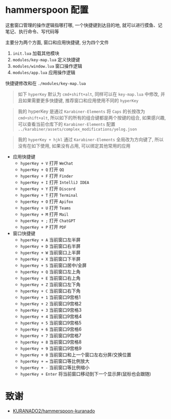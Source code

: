 # hammerspoon 配置

这套窗口管理的操作逻辑指哪打哪, 一个快捷键到达目的地, 就可以进行摸鱼、记笔记、执行命令、写代码等

主要分为两个方面, 窗口和应用快捷键, 分为四个文件
1. `init.lua` 加载其他模块
2. `modules/key-map.lua` 定义快捷键
3. `modules/window.lua` 窗口操作逻辑
4. `modules/app.lua` 应用操作逻辑

快捷键修改和在 `./modules/key-map.lua`

> 如下 `hyperKey` 默认为 `cmd+shift+alt`, 同样可以在 `key-map.lua` 中修改, 并且如果需要更多快捷键, 推荐窗口和应用使用不同的 `hyperKey`

> 我的 hyperKey 是通过 `Karabiner-Elements` 将 `Caps` 的长按改为 `cmd+shift+alt`, 所以如下的所有的组合键都是两个按键的组合, 如果感兴趣, 可以查看当前仓库下的 `Karabiner-Elements` 配置 `../karabiner/assets/complex_modifications/yelog.json`

> 我的 `hyperKey + hjkl` 通过 `Karabiner-Elements` 全局改为方向键了, 所以没有在如下使用, 如果没有占用, 可以绑定其他常用的应用

- 应用快捷键
    * `hyperKey + V` 打开 `WeChat`
    * `hyperKey + Q` 打开 `QQ`
    * `hyperKey + F` 打开 `Finder`
    * `hyperKey + I` 打开 `IntelliJ IDEA`
    * `hyperKey + Y` 打开 `Discord`
    * `hyperKey + T` 打开 `Terminal`
    * `hyperKey + O` 打开 `Apifox`
    * `hyperKey + U` 打开 `Teams`
    * `hyperKey + M` 打开 `Mail`
    * `hyperKey + ;` 打开 `ChatGPT`
    * `hyperKey + P` 打开 `PDF`
- 窗口快捷键
    * `hyperKey + A` 当前窗口左半屏
    * `hyperKey + D` 当前窗口右半屏
    * `hyperKey + W` 当前窗口上半屏
    * `hyperKey + X` 当前窗口下半屏
    * `hyperKey + S` 当前窗口居中/全屏
    * `hyperKey + Q` 当前窗口左上角
    * `hyperKey + E` 当前窗口右上角
    * `hyperKey + Z` 当前窗口左下角
    * `hyperKey + C` 当前窗口右下角
    * `hyperKey + 1` 当前窗口9宫格1
    * `hyperKey + 2` 当前窗口9宫格2
    * `hyperKey + 3` 当前窗口9宫格3
    * `hyperKey + 4` 当前窗口9宫格4
    * `hyperKey + 5` 当前窗口9宫格5
    * `hyperKey + 6` 当前窗口9宫格6
    * `hyperKey + 7` 当前窗口9宫格7
    * `hyperKey + 8` 当前窗口9宫格8
    * `hyperKey + 9` 当前窗口9宫格9
    * `hyperKey + 0` 当前窗口和上一个窗口左右分屏/交换位置
    * `hyperKey + =` 当前窗口等比例放大
    * `hyperKey + -` 当前窗口等比例缩小
    * `hyperKey + Enter` 将当前窗口移动到下一个显示屏(鼠标也会跟随)


# 致谢

- [KURANADO2/hammerspoon-kuranado](https://github.com/KURANADO2/hammerspoon-kuranado)

